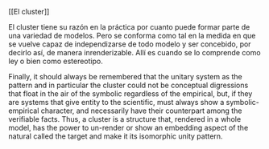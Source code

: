 [[El cluster]]

El cluster tiene su razón en la práctica por cuanto puede formar parte de una variedad de modelos. Pero se conforma como tal en la medida en que se vuelve capaz de independizarse de todo modelo y ser concebido, por decirlo así, de manera inrenderizable. Allí es cuando se lo comprende como ley o bien como estereotipo.


Finally, it should always be remembered that the unitary system as the pattern and in particular the cluster could not be conceptual digressions that float in the air of the symbolic regardless of the empirical, but, if they are systems that give entity to the scientific, must always show a symbolic-empirical character, and necessarily have their counterpart among the verifiable facts. Thus, a cluster is a structure that, rendered in a whole model, has the power to un-render or show an embedding aspect of the natural called the target and make it its isomorphic unity pattern.
